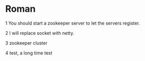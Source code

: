 Roman
=====

1 You should start a zookeeper server to let the servers register.

2 I will replace socket with netty.

3 zookeeper cluster

4 test, a long time test
